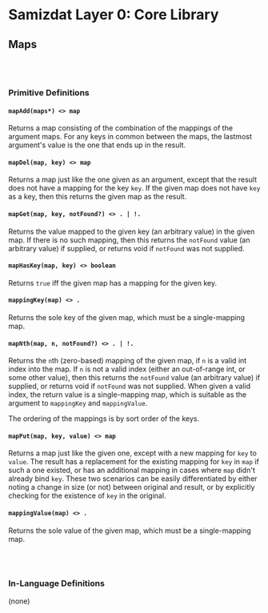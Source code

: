 Samizdat Layer 0: Core Library
==============================

Maps
----

<br><br>
### Primitive Definitions

#### `mapAdd(maps*) <> map`

Returns a map consisting of the combination of the mappings of the
argument maps. For any keys in common between the maps,
the lastmost argument's value is the one that ends up in the result.

#### `mapDel(map, key) <> map`

Returns a map just like the one given as an argument, except that
the result does not have a mapping for the key `key`. If the given
map does not have `key` as a key, then this returns the given
map as the result.

#### `mapGet(map, key, notFound?) <> . | !.`

Returns the value mapped to the given key (an arbitrary value) in
the given map. If there is no such mapping, then this
returns the `notFound` value (an arbitrary value) if supplied,
or returns void if `notFound` was not supplied.

#### `mapHasKey(map, key) <> boolean`

Returns `true` iff the given map has a mapping for the given key.

#### `mappingKey(map) <> .`

Returns the sole key of the given map, which must be a single-mapping map.

#### `mapNth(map, n, notFound?) <> . | !.`

Returns the `n`th (zero-based) mapping of the given map, if `n` is
a valid int index into the map. If `n` is not a valid index
(either an out-of-range int, or some other value), then this
returns the `notFound` value (an arbitrary value) if supplied, or
returns void if `notFound` was not supplied. When given a valid index,
the return value is a single-mapping map, which is suitable as the
argument to `mappingKey` and `mappingValue`.

The ordering of the mappings is by sort order of the keys.

#### `mapPut(map, key, value) <> map`

Returns a map just like the given one, except with a new mapping
for `key` to `value`. The result has a replacement for the existing
mapping for `key` in `map` if such a one existed, or has an
additional mapping in cases where `map` didn't already bind `key`.
These two scenarios can be easily differentiated by either noting a
change in size (or not) between original and result, or by explicitly
checking for the existence of `key` in the original.

#### `mappingValue(map) <> .`

Returns the sole value of the given map, which must be a single-mapping map.


<br><br>
### In-Language Definitions

(none)
